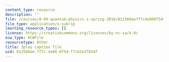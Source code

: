 ```yaml
---
content_type: resource
description: ''
file: /courses/8-04-quantum-physics-i-spring-2016/812560ae7f7c4e860f5df7cb2e37834f_KfbvrGt3MlI.srt
file_type: application/x-subrip
learning_resource_types: []
license: https://creativecommons.org/licenses/by-nc-sa/4.0/
ocw_type: OCWFile
resourcetype: Other
title: 3play caption file
uid: 812560ae-7f7c-4e86-0f5d-f7cb2e37834f
---
```

